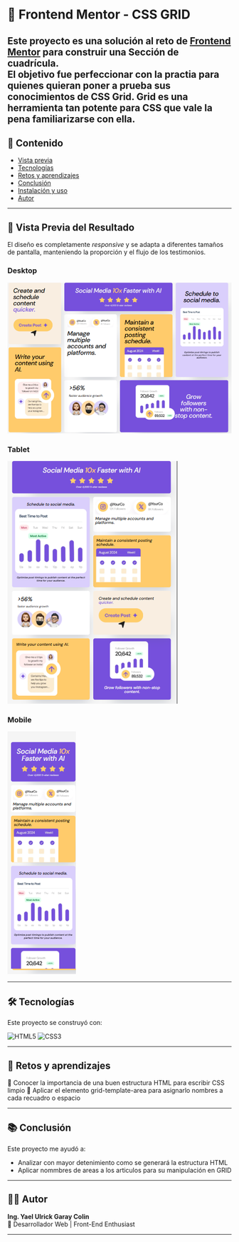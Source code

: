 # 📱 Frontend Mentor - CSS GRID 

Este proyecto es una solución al reto de [Frontend Mentor](https://www.frontendmentor.io/challenges/bento-grid-RMydElrlOj) para construir una **Sección de cuadrícula**.  
El objetivo fue perfeccionar con la practia para quienes quieran poner a prueba sus conocimientos de CSS Grid. Grid es una herramienta tan potente para CSS que vale la pena familiarizarse con ella.
---

## 📑 Contenido
- [Vista previa](#vista-previa)
- [Tecnologías](#tecnologías)
- [Retos y aprendizajes](#retos-y-aprendizajes)
- [Conclusión](#conclusión)
- [Instalación y uso](#instalación-y-uso)
- [Autor](#autor)

---

## 🚀 Vista Previa del Resultado

El diseño es completamente *responsive* y se adapta a diferentes tamaños de pantalla, manteniendo la proporción y el flujo de los testimonios.

### Desktop
![Vista previa del proyecto en escritorio](assets/images/Resultado.png)

### Tablet
![Vista previa del proyecto en tablet](assets/images/Resultado-Tablet.png)

### Mobile
![Vista previa del proyecto en móvil](assets/images/Resultado-Mobile.png)


---

## 🛠️ Tecnologías
Este proyecto se construyó con:

![HTML5](https://img.shields.io/badge/HTML5-E34F26?style=for-the-badge&logo=html5&logoColor=white)
![CSS3](https://img.shields.io/badge/CSS3-1572B6?style=for-the-badge&logo=css3&logoColor=white)

---

## 🚀 Retos y aprendizajes
🔹 Conocer la importancia de una buen estructura HTML para escribir CSS limpio
🔹 Aplicar el elemento grid-template-area para asignarlo nombres a cada recuadro o espacio


---

## 📚 Conclusión
Este proyecto me ayudó a:  
- Analizar con mayor detenimiento como se generará la estructura HTML
- Aplicar nommbres de areas a los articulos para su manipulación en GRID

---

## 👨‍💻 Autor

**Ing. Yael Ulrick Garay Colin**  
💼 Desarrollador Web | Front-End Enthusiast  

---
